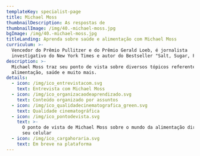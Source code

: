 ```yaml
---
templateKey: specialist-page
title: Michael Moss
thumbnailDescription: As respostas de
thumbnailImage: /img/40.-michael-moss.jpg
bgImage: /img/40.-michael-moss.jpg
titleLanding: Aprenda sobre saúde e alimentação com Michael Moss
curriculum: >-
  Vencedor do Prêmio Pullitzer e do Prêmio Gerald Loeb, é jornalista
  investigativo do New York Times e autor do Bestseller "Salt, Sugar, Fat".
description: >-
  Michael Moss traz seu ponto de vista sobre diversos tópicos referentes à
  alimentação, saúde e muito mais.
details:
  - icon: /img/ico_entrevistacom.svg
    text: Entrevista com Michael Moss
  - icon: /img/ico_organizacaodeaprendizado.svg
    text: Conteúdo organizado por assuntos
  - icon: /img/ico_qualidadecinematografica_green.svg
    text: Qualidade cinematográfica
  - icon: /img/ico_pontodevista.svg
    text: >-
      O ponto de vista de Michael Moss sobre o mundo da alimentação direto no
      seu celular
  - icon: /img/ico_cargahoraria.svg
    text: Em breve na plataforma
---
```


